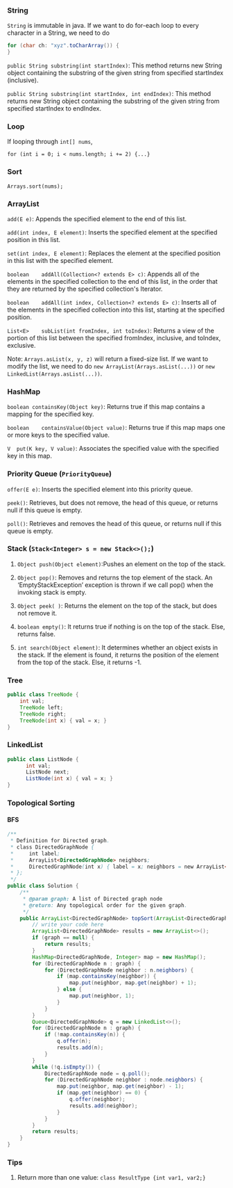### String
`String` is immutable in java. If we want to do for-each loop to every character in a String, we need to do
```java
for (char ch: "xyz".toCharArray()) {
}
```
`public String substring(int startIndex)`: This method returns new String object containing the substring of the given string from specified startIndex (inclusive).

`public String substring(int startIndex, int endIndex)`: This method returns new String object containing the substring of the given string from specified startIndex to endIndex.


### Loop
If looping through `int[] nums`,

  `for (int i = 0; i < nums.length; i += 2) {...}`

### Sort
`Arrays.sort(nums);`

### ArrayList
`add(E e)`: Appends the specified element to the end of this list.

`add(int index, E element)`: Inserts the specified element at the specified position in this list.

`set(int index, E element)`:
Replaces the element at the specified position in this list with the specified element.

`boolean	addAll(Collection<? extends E> c)`:
Appends all of the elements in the specified collection to the end of this list, in the order that they are returned by the specified collection's Iterator.

`boolean	addAll(int index, Collection<? extends E> c)`:
Inserts all of the elements in the specified collection into this list, starting at the specified position.

`List<E>	subList(int fromIndex, int toIndex)`:
Returns a view of the portion of this list between the specified fromIndex, inclusive, and toIndex, exclusive.

Note: `Arrays.asList(x, y, z)` will return a fixed-size list. If we want to modify the list, we need to do `new ArrayList(Arrays.asList(...))` or `new LinkedList(Arrays.asList(...))`.

### HashMap
`boolean containsKey(Object key)`:
Returns true if this map contains a mapping for the specified key.

`boolean	containsValue(Object value)`:
Returns true if this map maps one or more keys to the specified value.

`V	put(K key, V value)`:
Associates the specified value with the specified key in this map.

### Priority Queue (`PriorityQueue`)
`offer(E e)`: Inserts the specified element into this priority queue.

`peek()`:
Retrieves, but does not remove, the head of this queue, or returns null if this queue is empty.

`poll()`:
Retrieves and removes the head of this queue, or returns null if this queue is empty.


### Stack (`Stack<Integer> s = new Stack<>();`)
1. `Object push(Object element)`:Pushes an element on the top of the stack.

2. `Object pop()`: Removes and returns the top element of the stack. An ‘EmptyStackException’ exception is thrown if we call pop() when the invoking stack is empty.

3. `Object peek( )`: Returns the element on the top of the stack, but does not remove it.

4. `boolean empty()`: It returns true if nothing is on the top of the stack. Else, returns false.

5. `int search(Object element)`: It determines whether an object exists in the stack. If the element is found, it returns the position of the element from the top of the stack. Else, it returns -1.


### Tree
```java
public class TreeNode {
    int val;
    TreeNode left;
    TreeNode right;
    TreeNode(int x) { val = x; }
}
```

### LinkedList
```java
public class ListNode {
      int val;
      ListNode next;
      ListNode(int x) { val = x; }
}
```

### Topological Sorting
#### BFS
```java
/**
 * Definition for Directed graph.
 * class DirectedGraphNode {
 *     int label;
 *     ArrayList<DirectedGraphNode> neighbors;
 *     DirectedGraphNode(int x) { label = x; neighbors = new ArrayList<DirectedGraphNode>(); }
 * };
 */
public class Solution {
    /**
     * @param graph: A list of Directed graph node
     * @return: Any topological order for the given graph.
     */
    public ArrayList<DirectedGraphNode> topSort(ArrayList<DirectedGraphNode> graph) {
        // write your code here
        ArrayList<DirectedGraphNode> results = new ArrayList<>();
        if (graph == null) {
            return results;
        }
        HashMap<DirectedGraphNode, Integer> map = new HashMap();
        for (DirectedGraphNode n : graph) {
            for (DirectedGraphNode neighbor : n.neighbors) {
                if (map.containsKey(neighbor)) {
                    map.put(neighbor, map.get(neighbor) + 1);
                } else {
                    map.put(neighbor, 1);
                }
            }
        }
        Queue<DirectedGraphNode> q = new LinkedList<>();
        for (DirectedGraphNode n : graph) {
            if (!map.containsKey(n)) {
                q.offer(n);
                results.add(n);
            }
        }
        while (!q.isEmpty()) {
            DirectedGraphNode node = q.poll();
            for (DirectedGraphNode neighbor : node.neighbors) {
                map.put(neighbor, map.get(neighbor) - 1);
                if (map.get(neighbor) == 0) {
                    q.offer(neighbor);
                    results.add(neighbor);
                }
            }
        }
        return results;
    }
}
```

### Tips
1. Return more than one value: `class ResultType {int var1, var2;}`
